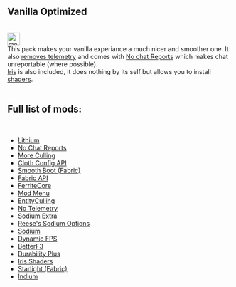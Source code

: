 <h2>Vanilla Optimized</h2>
</br>
<a href="https://modrinth.com/modpack/vanilla-optimized" target="_blank" rel="noreferrer noopener"><img alt="modrinth" height="28" src="https://cdn.jsdelivr.net/npm/@intergrav/devins-badges@2/assets/compact/available/modrinth_vector.svg"></a>
</br>
This pack makes your vanilla experiance a much nicer and smoother one. It also  <a href="https://modrinth.com/mod/no-telemetry">removes telemetry</a> and comes with <a href="https://modrinth.com/mod/no-chat-reports">No chat Reports</a> which makes chat unreportable (where possible).</br>
<a href="https://modrinth.com/mod/iris">Iris</a> is also included, it does nothing by its self but allows you to install <a href="https://modrinth.com/shaders">shaders</a>.
</br>
</br>
<h2>Full list of mods:</h2>
</br>
<ul>
<li><a href="https://modrinth.com/mod/lithium">Lithium</a></li>
<li><a href="https://modrinth.com/mod/no-chat-reports">No Chat Reports</a></li>
<li><a href="https://modrinth.com/mod/moreculling">More Culling</a></li>
<li><a href="https://modrinth.com/mod/cloth-config">Cloth Config API</a></li>
<li><a href="https://modrinth.com/mod/smoothboot-fabric">Smooth Boot (Fabric)</a></li>
<li><a href="https://modrinth.com/mod/fabric-api">Fabric API</a></li>
<li><a href="https://modrinth.com/mod/ferrite-core">FerriteCore</a></li>
<li><a href="https://modrinth.com/mod/modmenu">Mod Menu</a></li>
<li><a href="https://modrinth.com/mod/entityculling">EntityCulling</a></li>
<li><a href="https://modrinth.com/mod/no-telemetry">No Telemetry</a></li>
<li><a href="https://modrinth.com/mod/sodium-extra">Sodium Extra</a></li>
<li><a href="https://modrinth.com/mod/reeses-sodium-options">Reese's Sodium Options</a></li>
<li><a href="https://modrinth.com/mod/sodium">Sodium</a></li>
<li><a href="https://modrinth.com/mod/dynamic-fps">Dynamic FPS</a></li>
<li><a href="https://modrinth.com/mod/betterf3">BetterF3</a></li>
<li><a href="https://modrinth.com/mod/durability-plus">Durability Plus</a></li>
<li><a href="https://modrinth.com/mod/iris">Iris Shaders</a></li>
<li><a href="https://modrinth.com/mod/starlight">Starlight (Fabric)</a></li>
<li><a href="https://modrinth.com/mod/indium">Indium</a></li>
</ul>
